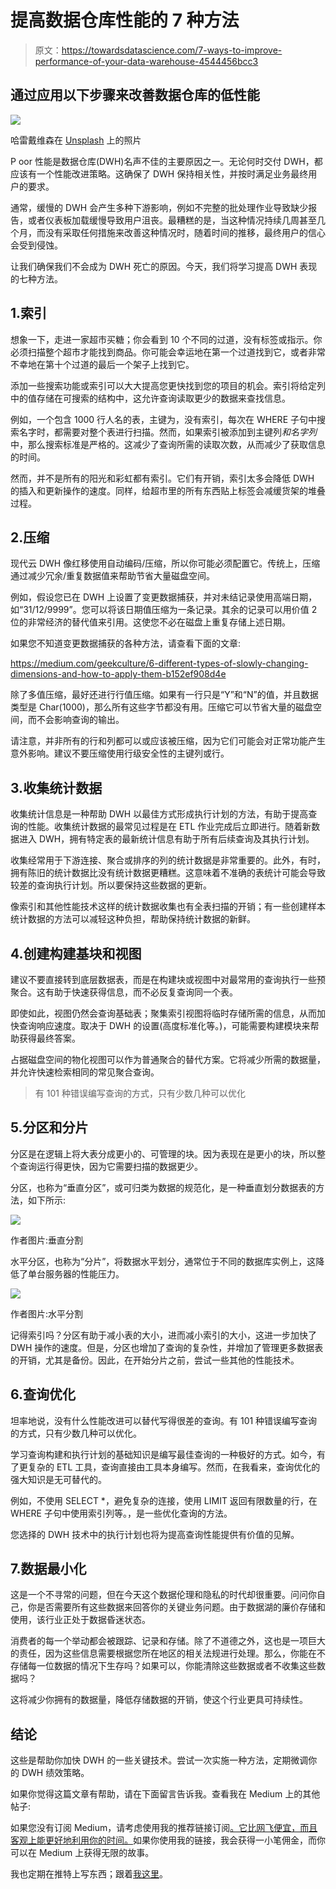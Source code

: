 # 提高数据仓库性能的 7 种方法

> 原文：<https://towardsdatascience.com/7-ways-to-improve-performance-of-your-data-warehouse-4544456bcc3>

## 通过应用以下步骤来改善数据仓库的低性能

![](img/fdc516314284eb539c3461df5d2c377a.png)

哈雷戴维森在 [Unsplash](https://unsplash.com?utm_source=medium&utm_medium=referral) 上的照片

P oor 性能是数据仓库(DWH)名声不佳的主要原因之一。无论何时交付 DWH，都应该有一个性能改进策略。这确保了 DWH 保持相关性，并按时满足业务最终用户的要求。

通常，缓慢的 DWH 会产生多种下游影响，例如不完整的批处理作业导致缺少报告，或者仪表板加载缓慢导致用户沮丧。最糟糕的是，当这种情况持续几周甚至几个月，而没有采取任何措施来改善这种情况时，随着时间的推移，最终用户的信心会受到侵蚀。

让我们确保我们不会成为 DWH 死亡的原因。今天，我们将学习提高 DWH 表现的七种方法。

## 1.索引

想象一下，走进一家超市买糖；你会看到 10 个不同的过道，没有标签或指示。你必须扫描整个超市才能找到商品。你可能会幸运地在第一个过道找到它，或者非常不幸地在第十个过道的最后一个架子上找到它。

添加一些搜索功能或索引可以大大提高您更快找到您的项目的机会。索引将给定列中的值存储在可搜索的结构中，这允许查询读取更少的数据来查找信息。

例如，一个包含 1000 行人名的表，主键为，没有索引，每次在 WHERE 子句中搜索名字时，都需要对整个表进行扫描。然而，如果索引被添加到主键列*和名字列*中，那么搜索标准是严格的。这减少了查询所需的读取次数，从而减少了获取信息的时间。

然而，并不是所有的阳光和彩虹都有索引。它们有开销，索引太多会降低 DWH 的插入和更新操作的速度。同样，给超市里的所有东西贴上标签会减缓货架的堆叠过程。

## 2.压缩

现代云 DWH 像红移使用自动编码/压缩，所以你可能必须配置它。传统上，压缩通过减少冗余/重复数据值来帮助节省大量磁盘空间。

例如，假设您已在 DWH 上设置了变更数据捕获，并对未结记录使用高端日期，如“31/12/9999”。您可以将该日期值压缩为一条记录。其余的记录可以用价值 2 位的非常经济的替代值来引用。这使您不必在磁盘上重复存储上述日期。

如果您不知道变更数据捕获的各种方法，请查看下面的文章:

<https://medium.com/geekculture/6-different-types-of-slowly-changing-dimensions-and-how-to-apply-them-b152ef908d4e>  

除了多值压缩，最好还进行行值压缩。如果有一行只是“Y”和“N”的值，并且数据类型是 Char(1000)，那么所有这些字节都没有用。压缩它可以节省大量的磁盘空间，而不会影响查询的输出。

请注意，并非所有的行和列都可以或应该被压缩，因为它们可能会对正常功能产生意外影响。建议不要压缩使用行级安全性的主键列或行。

## 3.收集统计数据

收集统计信息是一种帮助 DWH 以最佳方式形成执行计划的方法，有助于提高查询的性能。收集统计数据的最常见过程是在 ETL 作业完成后立即进行。随着新数据进入 DWH，拥有特定表的最新统计信息有助于所有后续查询及其执行计划。

收集经常用于下游连接、聚合或排序的列的统计数据是非常重要的。此外，有时，拥有陈旧的统计数据比没有统计数据更糟糕。这意味着不准确的表统计可能会导致较差的查询执行计划。所以要保持这些数据的更新。

像索引和其他性能技术这样的统计数据收集也有全表扫描的开销；有一些创建样本统计数据的方法可以减轻这种负担，帮助保持统计数据的新鲜。

## 4.创建构建基块和视图

建议不要直接转到底层数据表，而是在构建块或视图中对最常用的查询执行一些预聚合。这有助于快速获得信息，而不必反复查询同一个表。

即使如此，视图仍然会查询基础表；聚集索引视图将临时存储所需的信息，从而加快查询响应速度。取决于 DWH 的设置(高度标准化等。)，可能需要构建模块来帮助获得最终答案。

占据磁盘空间的物化视图可以作为普通聚合的替代方案。它将减少所需的数据量，并允许快速检索相同的常见聚合查询。

> 有 101 种错误编写查询的方式，只有少数几种可以优化

## 5.分区和分片

分区是在逻辑上将大表分成更小的、可管理的块。因为表现在是更小的块，所以整个查询运行得更快，因为它需要扫描的数据更少。

分区，也称为“垂直分区”，或可归类为数据的规范化，是一种垂直划分数据表的方法，如下所示:

![](img/e947520824b123e6cc14c87208d7638b.png)

作者图片:垂直分割

水平分区，也称为“分片”，将数据水平划分，通常位于不同的数据库实例上，这降低了单台服务器的性能压力。

![](img/ea0a827b456602b0da981404d0a48c33.png)

作者图片:水平分割

记得索引吗？分区有助于减小表的大小，进而减小索引的大小，这进一步加快了 DWH 操作的速度。但是，分区也增加了查询的复杂性，并增加了管理更多数据表的开销，尤其是备份。因此，在开始分片之前，尝试一些其他的性能技术。

## 6.查询优化

坦率地说，没有什么性能改进可以替代写得很差的查询。有 101 种错误编写查询的方式，只有少数几种可以优化。

学习查询构建和执行计划的基础知识是编写最佳查询的一种极好的方式。如今，有了更复杂的 ETL 工具，查询直接由工具本身编写。然而，在我看来，查询优化的强大知识是无可替代的。

例如，不使用 SELECT *，避免复杂的连接，使用 LIMIT 返回有限数量的行，在 WHERE 子句中使用索引列等。，是一些优化查询的方法。

您选择的 DWH 技术中的执行计划也将为提高查询性能提供有价值的见解。

## 7.数据最小化

这是一个不寻常的问题，但在今天这个数据伦理和隐私的时代却很重要。问问你自己，你是否需要所有这些数据来回答你的关键业务问题。由于数据湖的廉价存储和使用，该行业正处于数据昏迷状态。

消费者的每一个举动都会被跟踪、记录和存储。除了不道德之外，这也是一项巨大的责任，因为这些信息需要根据您所在地区的相关法规进行处理。那么，你能在不存储每一位数据的情况下生存吗？如果可以，你能清除这些数据或者不收集这些数据吗？

这将减少你拥有的数据量，降低存储数据的开销，使这个行业更具可持续性。

## 结论

这些是帮助你加快 DWH 的一些关键技术。尝试一次实施一种方法，定期微调你的 DWH 绩效策略。

如果你觉得这篇文章有帮助，请在下面留言告诉我。查看我在 Medium 上的其他帖子:

</how-to-create-a-data-warehouse-in-5-important-steps-95a8f893a3fd>  

如果您没有订阅 Medium，请考虑使用我的推荐链接订阅[。它比网飞便宜，而且客观上能更好地利用你的时间。](https://hanzalaqureshi.medium.com/membership)如果你使用我的链接，我会获得一小笔佣金，而你可以在 Medium 上获得无限的故事。

我也定期在推特上写东西；跟着[我这里](https://twitter.com/hanzalaqureshi_)。